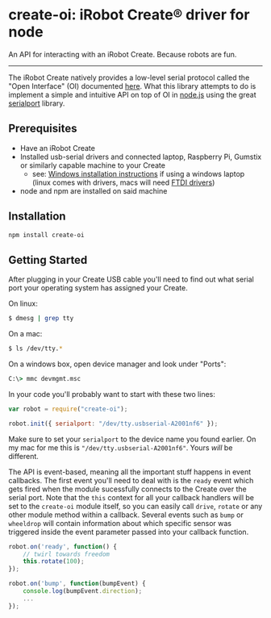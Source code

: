 create-oi: iRobot Create&#174; driver for node
========================================

An API for interacting with an iRobot Create. Because robots are fun.

---
The iRobot Create natively provides a low-level serial protocol called the "Open Interface" (OI) documented [here](http://www.irobot.com/filelibrary/pdfs/hrd/create/Create%20Open%20Interface_v2.pdf).
What this library attempts to do is implement a simple and intuitive API on top of OI in [node.js](http://nodejs.org/) using the great [serialport](https://github.com/voodootikigod/node-serialport) library.

Prerequisites
-------------
 * Have an iRobot Create 
 * Installed usb-serial drivers and connected laptop, Raspberry Pi, Gumstix or similarly capable machine to your Create
   * see: [Windows installation instructions](http://homesupport.irobot.com/app/answers/detail/a_id/362/~/installing-the-usb-serial-port) if using a windows laptop (linux comes with drivers, macs will need [FTDI drivers](http://www.ftdichip.com/Drivers/D2XX.htm))
 * node and npm are installed on said machine

Installation
------------
```sh
npm install create-oi
```

Getting Started
-----
After plugging in your Create USB cable you'll need to find 
out what serial port your operating system has assigned your Create.

On linux:
```sh
$ dmesg | grep tty
```
On a mac:
```sh
$ ls /dev/tty.*
```
On a windows box, open device manager and look under "Ports":
```bat
C:\> mmc devmgmt.msc
```

In your code you'll probably want to start with these two lines:
```javascript
var robot = require("create-oi");

robot.init({ serialport: "/dev/tty.usbserial-A2001nf6" });
```
Make sure to set your `serialport` to the device name you found earlier. 
On my mac for me this is `"/dev/tty.usbserial-A2001nf6"`. Yours _will_ be different.

The API is event-based, meaning all the important stuff happens in event callbacks.
The first event you'll need to deal with is the `ready` event which gets fired when
the module sucessfully connects to the Create over the serial port. Note that the 
`this` context for all your callback handlers will be set to the `create-oi` module 
itself, so you can easily call `drive`, `rotate` or any other module method within a 
callback. Several events such as `bump` or `wheeldrop` will contain information about 
which specific sensor was triggered inside the event parameter passed into your 
callback function.

```javascript
robot.on('ready', function() {
    // twirl towards freedom
    this.rotate(100);
});

robot.on('bump', function(bumpEvent) {
    console.log(bumpEvent.direction);
    ...
});

```
